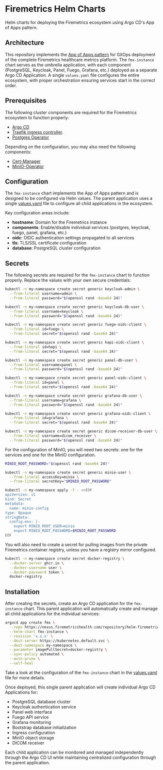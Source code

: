 # Firemetrics Helm Charts

Helm charts for deploying the Firemetrics ecosystem using Argo CD's App of Apps pattern.

## Architecture

This repository implements the [App of Apps pattern](https://argo-cd.readthedocs.io/en/latest/operator-manual/cluster-bootstrapping/#app-of-apps-pattern) for GitOps deployment of the complete Firemetrics healthcare metrics platform. The `fmx-instance` chart serves as the umbrella application, with each component (PostgreSQL, Keycloak, Panel, Fuego, Grafana, etc.) deployed as a separate Argo CD Application. A single `values.yaml` file configures the entire ecosystem, with proper orchestration ensuring services start in the correct order.

## Prerequisites

The following cluster components are required for the Firemetrics ecosystem to function properly:

- [Argo CD](https://argo-cd.readthedocs.io/en/stable/)
- [Traefik ingress controller](https://doc.traefik.io/traefik/getting-started/quick-start-with-kubernetes/).
- [Postgres Operator](https://github.com/zalando/postgres-operator/blob/master/docs/quickstart.md#deployment-options)

Depending on the configuration, you may also need the following components:

- [Cert-Manager](https://cert-manager.io/docs/installation/)
- [MinIO-Operator](https://artifacthub.io/packages/helm/minio-operator/operator)

## Configuration

The `fmx-instance` chart implements the App of Apps pattern and is designed to be configured via Helm values. The parent application uses a single [values.yaml](charts/fmx-instance/values.yaml) file to configure all child applications in the ecosystem.

Key configuration areas include:

- **hostname**: Domain for the Firemetrics instance
- **components**: Enable/disable individual services (postgres, keycloak, fuego, panel, grafana, etc.)
- **oidc**: OIDC authentication settings propagated to all services
- **tls**: TLS/SSL certificate configuration
- **database**: PostgreSQL cluster configuration

## Secrets

The following secrets are required for the `fmx-instance` chart to function properly. Replace the values with your own secure credentials:

```bash
kubectl -n my-namespace create secret generic keycloak-admin \
  --from-literal username=admin \
  --from-literal password="$(openssl rand -base64 24)"

kubectl -n my-namespace create secret generic keycloak-db-user \
  --from-literal username=keycloak \
  --from-literal password="$(openssl rand -base64 24)"

kubectl -n my-namespace create secret generic fuego-oidc-client \
  --from-literal id=fuego \
  --from-literal secret="$(openssl rand -base64 24)"

kubectl -n my-namespace create secret generic hapi-oidc-client \
  --from-literal id=hapi \
  --from-literal secret="$(openssl rand -base64 24)"

kubectl -n my-namespace create secret generic panel-db-user \
  --from-literal username=panel \
  --from-literal password="$(openssl rand -base64 24)"

kubectl -n my-namespace create secret generic panel-oidc-client \
  --from-literal id=panel \
  --from-literal secret="$(openssl rand -base64 24)"

kubectl -n my-namespace create secret generic grafana-db-user \
  --from-literal username=grafana \
  --from-literal password="$(openssl rand -base64 24)"

kubectl -n my-namespace create secret generic grafana-oidc-client \
  --from-literal id=grafana \
  --from-literal secret="$(openssl rand -base64 24)"

kubectl -n my-namespace create secret generic dicom-receiver-db-user \
  --from-literal username=dicom_receiver \
  --from-literal password="$(openssl rand -base64 24)"
```

For the configuration of MinIO, you will need two secrets: one for the services and one for the MinIO configuration.

```bash
MINIO_ROOT_PASSWORD="$(openssl rand -base64 24)"

kubectl -n my-namespace create secret generic minio-user \
  --from-literal accessKey=minio \
  --from-literal secretKey="$MINIO_ROOT_PASSWORD"

kubectl -n my-namespace apply -f - <<EOF
apiVersion: v1
kind: Secret
metadata:
  name: minio-config
type: Opaque
stringData:
  config.env: |-
    export MINIO_ROOT_USER=minio
    export MINIO_ROOT_PASSWORD=$MINIO_ROOT_PASSWORD
EOF
```

You will also need to create a secret for pulling images from the private Firemetrics container registry, unless you have a registry mirror configured.

```bash
kubectl -n my-namespace create secret docker-registry \
  --docker-server ghcr.io \
  --docker-username user \
  --docker-password token \
  docker-registry
```

## Installation

After creating the secrets, create an Argo CD application for the `fmx-instance` chart. This parent application will automatically create and manage all child applications for the individual services:

```bash
argocd app create fmx \
  --repo https://nexus.firemetricshealth.com/repository/helm-firemetrics/ \
  --helm-chart fmx-instance \
  --revision 'x.x.x' \
  --dest-server https://kubernetes.default.svc \
  --dest-namespace my-namespace \
  --parameter imagePullSecret=docker-registry \
  --sync-policy automated \
  --auto-prune \
  --self-heal
```

Take a look at the configuration of the `fmx-instance` chart in the [values.yaml](https://github.com/Firemetrics/fmx-charts/blob/main/charts/fmx-instance/values.yaml) file for more details.

Once deployed, this single parent application will create individual Argo CD Applications for:

- PostgreSQL database cluster
- Keycloak authentication service
- Panel web interface
- Fuego API service
- Grafana monitoring
- Bootstrap database initialization
- Ingress configuration
- MinIO object storage
- DICOM receiver

Each child application can be monitored and managed independently through the Argo CD UI while maintaining centralized configuration through the parent application.
